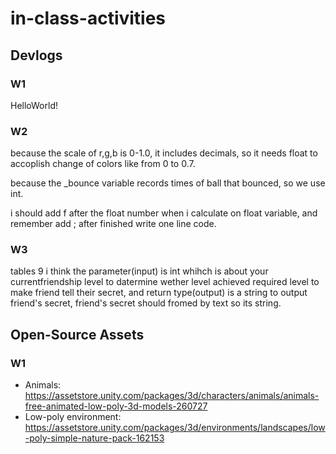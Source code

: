 # in-class-activities
## Devlogs
### W1
HelloWorld!

### W2
because the scale of r,g,b is 0-1.0, it includes decimals, so it needs float to accoplish change of colors like from 0 to 0.7.

because the _bounce variable records times of ball that bounced, so we use int.

i should add f after the float number when i calculate on float variable, and remember add ; after finished write one line code.

### W3
tables 9 i think the parameter(input) is int whihch is about your currentfriendship level to datermine wether level achieved required level to make friend tell their secret, and return type(output) is a string to output friend's secret, friend's secret should fromed by text so its string.

## Open-Source Assets
### W1
- Animals: https://assetstore.unity.com/packages/3d/characters/animals/animals-free-animated-low-poly-3d-models-260727 
- Low-poly environment: https://assetstore.unity.com/packages/3d/environments/landscapes/low-poly-simple-nature-pack-162153 